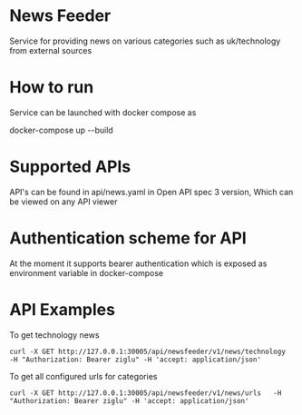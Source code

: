 # News Feeder
Service for providing news on various categories such as uk/technology from external sources

# How to run 
Service can be launched with docker compose as

docker-compose up --build

# Supported APIs
API's can be found in api/news.yaml in Open API spec 3 version, Which can be viewed on any API viewer 

# Authentication scheme for API
At the moment it supports bearer authentication which is exposed as environment variable in docker-compose 

# API Examples

To get technology news 

```
curl -X GET http://127.0.0.1:30005/api/newsfeeder/v1/news/technology   -H "Authorization: Bearer ziglu" -H 'accept: application/json' 
```
To get all configured urls for categories
```
curl -X GET http://127.0.0.1:30005/api/newsfeeder/v1/news/urls   -H "Authorization: Bearer ziglu" -H 'accept: application/json'
```
